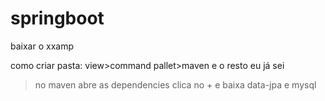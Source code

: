 # springboot
baixar o xxamp

como criar pasta:
view>command pallet>maven e o resto eu já sei
>no maven abre as dependencies
> clica no +
> e baixa data-jpa e mysql
